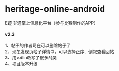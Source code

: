 # heritage-online-android
E迹 非遗掌上信息化平台（参与比赛制作的APP）

#### v2.3 <br>
1、帖子的作者现在可以删除帖子了 <br>
2、现在发现页帖子详情中，可以选择正序、倒叙查看回帖 <br>
3、用kotlin改写了很多的类 <br>
4、项目版本升级 <br>